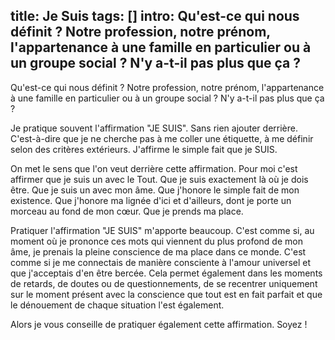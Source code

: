 title: Je Suis
tags: []
intro: Qu'est-ce qui nous définit ? Notre profession, notre prénom, l'appartenance à une famille en particulier ou à un groupe social ? N'y a-t-il pas plus que ça ?
---
Qu'est-ce qui nous définit ? Notre profession, notre prénom, l'appartenance à une famille en particulier ou à un groupe social ? N'y a-t-il pas plus que ça ?

Je pratique souvent l'affirmation "JE SUIS". Sans rien ajouter derrière. C'est-à-dire que je ne cherche pas à me coller une étiquette, à me définir selon des critères extérieurs. J'affirme le simple fait que je SUIS.

On met le sens que l'on veut derrière cette affirmation. Pour moi c'est affirmer que je suis un avec le Tout. Que je suis exactement là où je dois être. Que je suis un avec mon âme. Que j'honore le simple fait de mon existence. Que j'honore ma lignée d'ici et d'ailleurs, dont je porte un morceau au fond de mon cœur. Que je prends ma place.

Pratiquer l'affirmation "JE SUIS" m'apporte beaucoup. C'est comme si, au moment où je prononce ces mots qui viennent du plus profond de mon âme, je prenais la pleine conscience de ma place dans ce monde. C'est comme si je me connectais de manière consciente à l'amour universel et que j'acceptais d'en être bercée. Cela permet également dans les moments de retards, de doutes ou de questionnements, de se recentrer uniquement sur le moment présent avec la conscience que tout est en fait parfait et que le dénouement de chaque situation l'est également.

Alors je vous conseille de pratiquer également cette affirmation. Soyez !
